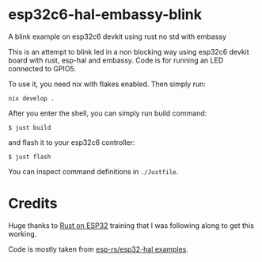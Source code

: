 # esp32c6-hal-embassy-blink

A blink example on esp32c6 devkit using rust no std with embassy

This is an attempt to blink led in a non blocking way using esp32c6 devkit board with rust, esp-hal and embassy.
Code is for running an LED connected to GPIO5.

To use it, you need nix with flakes enabled. Then simply run:

`nix develop .`

After you enter the shell, you can simply run build command: 

`$ just build`

and flash it to your esp32c6 controller:

`$ just flash`

You can inspect command definitions in `./Justfile`.

# Credits

Huge thanks to [Rust on ESP32](https://www.youtube.com/playlist?list=PL0U7YUX2VnBFbwTi96wUB1nZzPVN3HzgS) training that I was following along to get this working.

Code is mostly taken from [esp-rs/esp32-hal examples](https://github.com/esp-rs/esp-hal/blob/main/esp32c6-hal/examples/embassy_hello_world.rs).

